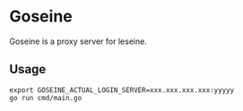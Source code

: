 Goseine
========
Goseine is a proxy server for leseine.

Usage
--------

```
export GOSEINE_ACTUAL_LOGIN_SERVER=xxx.xxx.xxx.xxx:yyyyy
go run cmd/main.go
```


